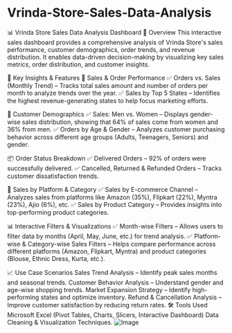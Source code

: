 # Vrinda-Store-Sales-Data-Analysis
📊 Vrinda Store Sales Data Analysis Dashboard
📌 Overview
This interactive sales dashboard provides a comprehensive analysis of Vrinda Store's sales performance, customer demographics, order trends, and revenue distribution. It enables data-driven decision-making by visualizing key sales metrics, order distribution, and customer insights.

🚀 Key Insights & Features
🔢 Sales & Order Performance
✅ Orders vs. Sales (Monthly Trend) – Tracks total sales amount and number of orders per month to analyze trends over the year.
✅ Sales by Top 5 States – Identifies the highest revenue-generating states to help focus marketing efforts.

👥 Customer Demographics
✅ Sales: Men vs. Women – Displays gender-wise sales distribution, showing that 64% of sales come from women and 36% from men.
✅ Orders by Age & Gender – Analyzes customer purchasing behavior across different age groups (Adults, Teenagers, Seniors) and gender.

📦 Order Status Breakdown
✅ Delivered Orders – 92% of orders were successfully delivered.
✅ Cancelled, Returned & Refunded Orders – Tracks customer dissatisfaction trends.

🏪 Sales by Platform & Category
✅ Sales by E-commerce Channel – Analyzes sales from platforms like Amazon (35%), Flipkart (22%), Myntra (23%), Ajio (6%), etc.
✅ Sales by Product Category – Provides insights into top-performing product categories.

📊 Interactive Filters & Visualizations
✅ Month-wise Filters – Allows users to filter data by months (April, May, June, etc.) for trend analysis.
✅ Platform-wise & Category-wise Sales Filters – Helps compare performance across different platforms (Amazon, Flipkart, Myntra) and product categories (Blouse, Ethnic Dress, Kurta, etc.).

📈 Use Case Scenarios
Sales Trend Analysis – Identify peak sales months and seasonal trends.
Customer Behavior Analysis – Understand gender and age-wise shopping trends.
Market Expansion Strategy – Identify high-performing states and optimize inventory.
Refund & Cancellation Analysis – Improve customer satisfaction by reducing return rates.
🛠️ Tools Used
Microsoft Excel (Pivot Tables, Charts, Slicers, Interactive Dashboard)
Data Cleaning & Visualization Techniques.
![Image](https://github.com/user-attachments/assets/979ceabb-e1b4-4413-8e93-39ad1c7c893d)
